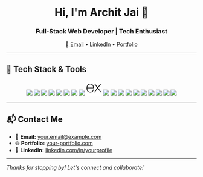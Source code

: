 <h1 align="center">Hi, I'm Archit Jai 👋</h1>
<h3 align="center">Full-Stack Web Developer | Tech Enthusiast </h3>

<p align="center">
  <a href="mailto:your.email@example.com">📧 Email</a> •
  <a href="https://linkedin.com/in/yourprofile">LinkedIn</a> •
  <a href="https://your-portfolio.com">Portfolio</a>
</p>

---

## 🚀 Tech Stack & Tools

<p align="center">
  <!-- Languages -->
  <img src="https://cdn.jsdelivr.net/gh/devicons/devicon/icons/cplusplus/cplusplus-original.svg" height="40" />
  <img src="https://cdn.jsdelivr.net/gh/devicons/devicon/icons/javascript/javascript-original.svg" height="40" />
  <img src="https://cdn.jsdelivr.net/gh/devicons/devicon/icons/java/java-original.svg" height="40" />
  <img src="https://cdn.jsdelivr.net/gh/devicons/devicon/icons/html5/html5-original.svg" height="40" />
  <img src="https://cdn.jsdelivr.net/gh/devicons/devicon/icons/css3/css3-original.svg" height="40" />
  
  <!-- Frontend -->
  <img src="https://cdn.jsdelivr.net/gh/devicons/devicon/icons/react/react-original.svg" height="40" />
  <img src="https://cdn.jsdelivr.net/gh/devicons/devicon/icons/bootstrap/bootstrap-original.svg" height="40" />
  
  <!-- Backend -->
  <img src="https://cdn.jsdelivr.net/gh/devicons/devicon/icons/nodejs/nodejs-original.svg" height="40" />
  <img src="https://raw.githubusercontent.com/devicons/devicon/master/icons/express/express-original.svg" height="40" />
  <img src="https://www.vectorlogo.zone/logos/nodemonio/nodemonio-icon.svg" height="40" />

  <!-- Databases -->
  <img src="https://cdn.jsdelivr.net/gh/devicons/devicon/icons/mongodb/mongodb-original.svg" height="40" />
  <img src="https://cdn.jsdelivr.net/gh/devicons/devicon/icons/mysql/mysql-original.svg" height="40" />
  
  <!-- Tools -->
  <img src="https://cdn.jsdelivr.net/gh/devicons/devicon/icons/git/git-original.svg" height="40" />
  <img src="https://cdn.jsdelivr.net/gh/devicons/devicon/icons/github/github-original.svg" height="40" />
  <img src="https://cdn.jsdelivr.net/gh/devicons/devicon/icons/postman/postman-original.svg" height="40" />
  <img src="https://cdn.jsdelivr.net/gh/devicons/devicon/icons/figma/figma-original.svg" height="40" />
  <img src="https://www.vectorlogo.zone/logos/canva/canva-icon.svg" height="40" />
  <img src="https://cdn.jsdelivr.net/gh/devicons/devicon/icons/googlecloud/googlecloud-original.svg" height="40" />
  <img src="https://www.vectorlogo.zone/logos/vercel/vercel-icon.svg" height="40" />
</p>

---

## 📬 Contact Me

- 📧 **Email:** [your.email@example.com](mailto:your.email@example.com)  
- 🌐 **Portfolio:** [your-portfolio.com](https://your-portfolio.com)  
- 💼 **LinkedIn:** [linkedin.com/in/yourprofile](https://linkedin.com/in/yourprofile)

---

_Thanks for stopping by! Let's connect and collaborate!_
